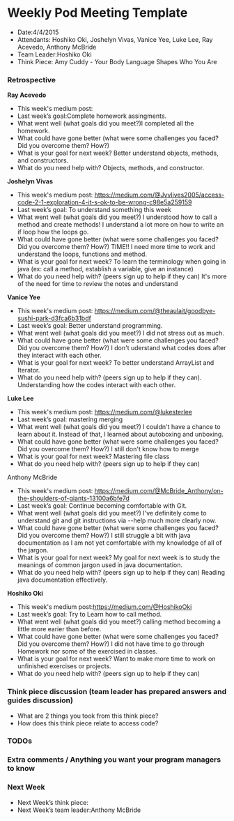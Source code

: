 # Weekly Pod Meeting Template

* Date:4/4/2015
* Attendants: Hoshiko Oki, Joshelyn Vivas, Vanice Yee, Luke Lee, Ray Acevedo, Anthony McBride
* Team Leader:Hoshiko Oki
* Think Piece:  Amy Cuddy - Your Body Language Shapes Who You Are

### Retrospective

**Ray Acevedo**

* This week's medium post:
* Last week’s goal:Complete homework assingments.
* What went well (what goals did you meet?)I completed all the homework.
* What could have gone better (what were some challenges you faced? Did you overcome them? How?)
* What is your goal for next week? Better understand objects, methods, and constructors. 
* What do you need help with? Objects, methods, and constructor. 

**Joshelyn Vivas**

* This week's medium post: https://medium.com/@Jvvlives2005/access-code-2-1-exploration-4-it-s-ok-to-be-wrong-c98e5a259159
* Last week’s goal: To understand something this week
* What went well (what goals did you meet?) I understood how to call a method and create methods! I understand a lot more on how to write an if loop how the loops go. 
* What could have gone better (what were some challenges you faced? Did you overcome them? How?)   TIME!! I need more time to work and understand the loops, functions and method.
* What is your goal for next week? To learn the terminology when going in java (ex: call a method, establish a variable, give an instance)
* What do you need help with? (peers sign up to help if they can) It's more of the need for time to review the notes and understand

**Vanice Yee**

* This week's medium post: https://medium.com/@theaulait/goodbye-sushi-park-d3fca6b31bdf
* Last week’s goal: Better understand programming.
* What went well (what goals did you meet?) I did not stress out as much. 
* What could have gone better (what were some challenges you faced? Did you overcome them? How?) I don't uderstand what codes does after they interact with each other.
* What is your goal for next week? To better understand ArrayList and Iterator. 
* What do you need help with? (peers sign up to help if they can). Understanding how the codes interact with each other. 

**Luke Lee**

* This week's medium post: https://medium.com/@lukesterlee
* Last week’s goal: mastering merging
* What went well (what goals did you meet?) I couldn't have a chance to learn about it. Instead of that, I learned about autoboxing and unboxing.
* What could have gone better (what were some challenges you faced? Did you overcome them? How?) I still don't know how to merge  
* What is your goal for next week? Mastering file class
* What do you need help with? (peers sign up to help if they can)

Anthony McBride

* This week's medium post: https://medium.com/@McBride_Anthony/on-the-shoulders-of-giants-13100a6bfe7d
* Last week’s goal: Continue becoming comfortable with Git.
* What went well (what goals did you meet?) I've definitely come to understand git and git instructions via --help much more clearly now.
* What could have gone better (what were some challenges you faced? Did you overcome them? How?) I still struggle a bit with java documentation as I am not yet comfortable with my knowledge of all of the jargon. 
* What is your goal for next week? My goal for next week is to study the meanings of common jargon used in java documentation.
* What do you need help with? (peers sign up to help if they can) Reading java documentation effectively.

**Hoshiko Oki**

* This week's medium post:https://medium.com/@HoshikoOki
* Last week’s goal: Try to Learn how to call method.
* What went well (what goals did you meet?) calling method becoming a little more earier than before.
* What could have gone better (what were some challenges you faced? Did you overcome them? How?)  I did not have time to go through Homework nor some of the exercised in classes.
* What is your goal for next week? Want to make more time to work on unfinished exercises or projects.
* What do you need help with? (peers sign up to help if they can)

### Think piece discussion (team leader has prepared answers and guides discussion)

* What are 2 things you took from this think piece?
* How does this think piece relate to access code?

### TODOs

### Extra comments / Anything you want your program managers to know

### Next Week

* Next Week’s think piece:
* Next Week’s team leader:Anthony McBride

